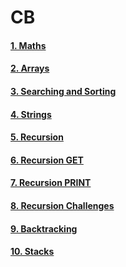 # CB
#### <a href="https://github.com/daadestroyer/DSA-2021/tree/master/CB-Crux/src/maths">1. Maths</a>
#### <a href="https://github.com/daadestroyer/DSA-2021/tree/master/CB-Crux/src/arrays">2. Arrays</a>
#### <a href="https://github.com/daadestroyer/DSA-2021/tree/master/CB-Crux/src/searching_sorting">3. Searching and  Sorting</a>
#### <a href="https://github.com/daadestroyer/DSA-2021/tree/master/CB-Crux/src/strings">4. Strings</a>
#### <a href="https://github.com/daadestroyer/DSA-2021/tree/master/CB-Crux/src/recursion">5. Recursion</a>
#### <a href="https://github.com/daadestroyer/DSA-2021/tree/master/CB-Crux/src/recursionGET">6. Recursion GET</a>
#### <a href="https://github.com/daadestroyer/DSA-2021/tree/master/CB-Crux/src/recursionPRINT">7. Recursion PRINT</a>
#### <a href="https://github.com/daadestroyer/DSA-2021/tree/master/CB-Crux/src/recursion_challenges">8. Recursion Challenges</a>
#### <a href="https://github.com/daadestroyer/DSA-2021/tree/master/CB-Crux/src/backtracking">9. Backtracking</a>
#### <a href="https://github.com/daadestroyer/DSA-2021/tree/master/CB-Crux/src/stacks">10. Stacks</a>
